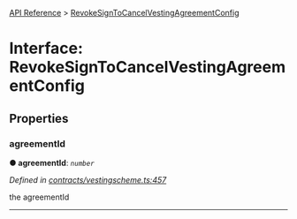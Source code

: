 [API Reference](../README.md) > [RevokeSignToCancelVestingAgreementConfig](../interfaces/RevokeSignToCancelVestingAgreementConfig.md)



# Interface: RevokeSignToCancelVestingAgreementConfig


## Properties
<a id="agreementId"></a>

###  agreementId

**●  agreementId**:  *`number`* 

*Defined in [contracts/vestingscheme.ts:457](https://github.com/daostack/arc.js/blob/caacbb2/lib/contracts/vestingscheme.ts#L457)*



the agreementId




___


